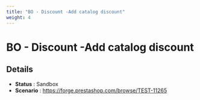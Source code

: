 ```yaml
---
title: "BO - Discount -Add catalog discount"
weight: 4
---
```


# BO - Discount -Add catalog discount
## Details
* **Status** : Sandbox
* **Scenario** : https://forge.prestashop.com/browse/TEST-11265

